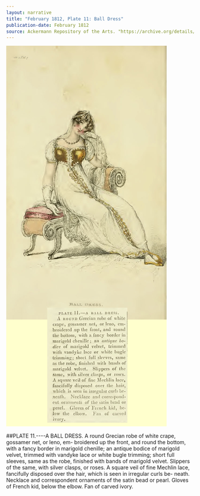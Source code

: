 ```yaml
---
layout: narrative
title: "February 1812, Plate 11: Ball Dress"
publication-date: February 1812
source: Ackermann Repository of the Arts. "https://archive.org/details/repositoryofarts712acke"
---
```

![Alt](assets/1812-02-ack-ball-marigold.jpg "Ackermann: February 1812, Ball Dress")

##PLATE  11.----A   BALL   DRESS.
A round Grecian robe of white crape, gossamer net, or leno, em-
broidered up the front, and round the bottom, with a fancy border in
marigold chenille; an antique bodice of marigold velvet, trimmed
with vandyke lace or white bugle trimming; short full sleeves, same
as the robe, finished with bands of marigold velvet. Slippers of the
same, with silver clasps, or roses. A square veil of fine Mechlin lace,
fancifully disposed over the hair, which is seen in irregular curls be-
neath. Necklace and correspondent ornaments of the satin bead or
pearl. Gloves of French kid, below the elbow. Fan of carved ivory.
